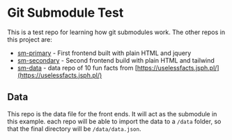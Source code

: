 # Git Submodule Test
This is a test repo for learning how git submodules work. The other repos in this project are:

- [sm-primary](https://github.com/singhmansingh/sm-primary) - First frontend built with plain HTML and jquery
- [sm-secondary](https://github.com/singhmansingh/sm-secondary) - Second frontend build with plain HTML and tailwind
- [sm-data](https://github.com/singhmansingh/sm-data) - data repo of 10 fun facts from [https://uselessfacts.jsph.pl/](https://uselessfacts.jsph.pl/) 

## Data
This repo is the data file for the front ends. It will act as the submodule in this example. each repo will be able to import the data to a `/data` folder, so that the final directory will be `/data/data.json`.


